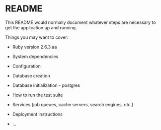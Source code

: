 # README


This README would normally document whatever steps are necessary to get the
application up and running.

Things you may want to cover:

* Ruby version 2.6.3 aa

* System dependencies

* Configuration

* Database creation

* Database initialization - postgres

* How to run the test suite

* Services (job queues, cache servers, search engines, etc.)

* Deployment instructions

* ...
